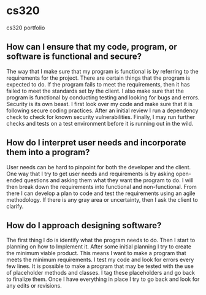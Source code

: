 # cs320
cs320 portfolio


## How can I ensure that my code, program, or software is functional and secure?
The way that I make sure that my program is functional is by referring to the requirements for the project. There are certain things that the program is expected to do. If the program fails to meet the requirements, then it has failed to meet the standards set by the client. I also make sure that the program is functional by conducting testing and looking for bugs and errors. Security is its own beast. I first look over my code and make sure that it is following secure coding practices. After an initial review I run a dependency check to check for known security vulnerabilities. Finally, I may run further checks and tests on a test environment before it is running out in the wild.
    
## How do I interpret user needs and incorporate them into a program?
User needs can be hard to pinpoint for both the developer and the client. One way that I try to get user needs and requirements is by asking open-ended questions and asking them what they want the program to do. I will then break down the requirements into functional and non-functional. From there I can develop a plan to code and test the requirements using an agile methodology. If there is any gray area or uncertainty, then I ask the client to clarify.
    
## How do I approach designing software?
The first thing I do is identify what the program needs to do. Then I start to planning on how to Implement it. After some initial planning I try to create the minimum viable product. This means I want to make a program that meets the minimum requirements. I test my code and look for errors every few lines. It is possible to make a program that may be tested with the use of placeholder methods and classes. I tag these placeholders and go back to finalize them. Once I have everything in place I try to go back and look for any edits or revisions. 
